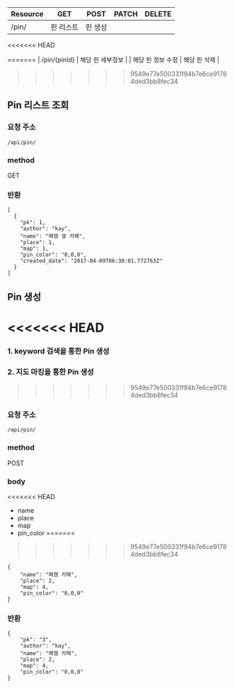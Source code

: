 | Resource     | GET       | POST | PATCH      | DELETE  |
| ------------ | --------- | ---- | ---------- | ------- |
| /pin/        | 핀 리스트     | 핀 생성 |            |         |
<<<<<<< HEAD

=======
| /pin/{pinId} | 해당 핀 세부정보 |      | 해당 핀 정보 수정 | 해당 핀 삭제 |
>>>>>>> 9549e77e500331f94b7e6ce91784ded3bb8fec34

## Pin 리스트 조회

### 요청 주소

`/api/pin/`

### method

GET

### 반환

```
[
  {
    "pk": 1,
    "author": "kay",
    "name": "패캠 옆 카페",
    "place": 1,
    "map": 1,
    "pin_color": "0,0,0",
    "created_date": "2017-04-09T06:30:01.772763Z"
  }
]

```

## Pin 생성

<<<<<<< HEAD
=======
### 1. keyword 검색을 통한 Pin 생성

### 2. 지도 마킹을 통한 Pin 생성

>>>>>>> 9549e77e500331f94b7e6ce91784ded3bb8fec34
### 요청 주소

`/api/pin/`

### method

POST

### body
<<<<<<< HEAD
- name
- place
- map
- pin_color
=======
>>>>>>> 9549e77e500331f94b7e6ce91784ded3bb8fec34

```
{
    "name": "패캠 카페",
    "place": 2,
    "map": 4,
    "pin_color": "0,0,0"
}

```

### 반환

```
{
    "pk": "3",
    "author": "kay",
    "name": "패캠 카페",
    "place": 2,
    "map": 4,
    "pin_color": "0,0,0"
}
```